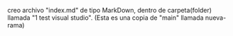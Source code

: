 creo archivo "index.md" de tipo MarkDown, dentro de carpeta(folder) llamada "1 test visual studio". (Esta es una copia de "main" llamada nueva-rama)